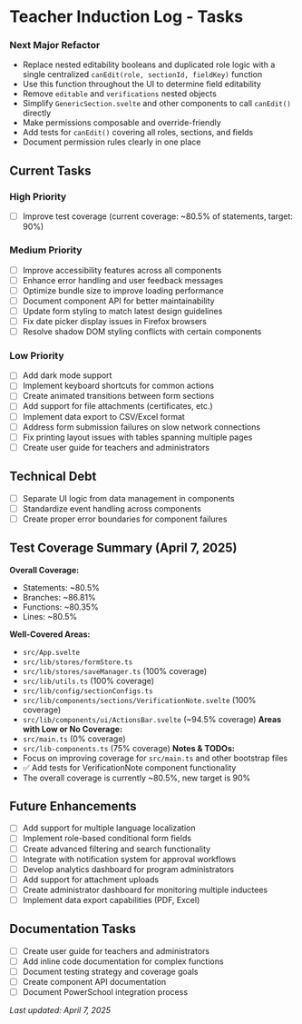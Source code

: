 # Teacher Induction Log - Tasks

### Next Major Refactor
- Replace nested editability booleans and duplicated role logic with a single centralized `canEdit(role, sectionId, fieldKey)` function
- Use this function throughout the UI to determine field editability
- Remove `editable` and `verifications` nested objects
- Simplify `GenericSection.svelte` and other components to call `canEdit()` directly
- Make permissions composable and override-friendly
- Add tests for `canEdit()` covering all roles, sections, and fields
- Document permission rules clearly in one place

## Current Tasks

### High Priority
- [ ] Improve test coverage (current coverage: ~80.5% of statements, target: 90%)

### Medium Priority
- [ ] Improve accessibility features across all components
- [ ] Enhance error handling and user feedback messages
- [ ] Optimize bundle size to improve loading performance
- [ ] Document component API for better maintainability
- [ ] Update form styling to match latest design guidelines
- [ ] Fix date picker display issues in Firefox browsers
- [ ] Resolve shadow DOM styling conflicts with certain components

### Low Priority
- [ ] Add dark mode support
- [ ] Implement keyboard shortcuts for common actions
- [ ] Create animated transitions between form sections
- [ ] Add support for file attachments (certificates, etc.)
- [ ] Implement data export to CSV/Excel format
- [ ] Address form submission failures on slow network connections
- [ ] Fix printing layout issues with tables spanning multiple pages
- [ ] Create user guide for teachers and administrators

## Technical Debt
- [ ] Separate UI logic from data management in components
- [ ] Standardize event handling across components
- [ ] Create proper error boundaries for component failures

## Test Coverage Summary (April 7, 2025)

**Overall Coverage:**
- Statements: ~80.5%
- Branches: ~86.81%
- Functions: ~80.35%
- Lines: ~80.5%

**Well-Covered Areas:**
- `src/App.svelte`
- `src/lib/stores/formStore.ts`
- `src/lib/stores/saveManager.ts` (100% coverage)
- `src/lib/utils.ts` (100% coverage)
- `src/lib/config/sectionConfigs.ts`
- `src/lib/components/sections/VerificationNote.svelte` (100% coverage)
- `src/lib/components/ui/ActionsBar.svelte` (~94.5% coverage)
**Areas with Low or No Coverage:**
- `src/main.ts` (0% coverage)
- `src/lib-components.ts` (75% coverage)
**Notes & TODOs:**
- Focus on improving coverage for `src/main.ts` and other bootstrap files
- ✅ Add tests for VerificationNote component functionality 
- The overall coverage is currently ~80.5%, new target is 90%

## Future Enhancements
- [ ] Add support for multiple language localization
- [ ] Implement role-based conditional form fields
- [ ] Create advanced filtering and search functionality
- [ ] Integrate with notification system for approval workflows
- [ ] Develop analytics dashboard for program administrators
- [ ] Add support for attachment uploads
- [ ] Create administrator dashboard for monitoring multiple inductees
- [ ] Implement data export capabilities (PDF, Excel)

## Documentation Tasks
- [ ] Create user guide for teachers and administrators
- [ ] Add inline code documentation for complex functions
- [ ] Document testing strategy and coverage goals
- [ ] Create component API documentation
- [ ] Document PowerSchool integration process

*Last updated: April 7, 2025*
